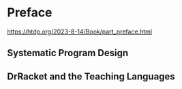 # Preface

https://htdp.org/2023-8-14/Book/part_preface.html


## Systematic Program Design

## DrRacket and the Teaching Languages